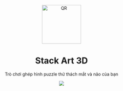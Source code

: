 <div align="center">
  <img src="https://user-images.githubusercontent.com/87349335/146357549-fa626760-c33f-4834-a460-218188809851.png" width="128" alt="QR" />
   <h1>Stack Art 3D</h1>
   <p>Trò chơi ghép hình puzzle thử thách mắt và não của bạn  
</p>
   <img src="https://user-images.githubusercontent.com/87349335/146375868-120cb2c8-824c-4af6-a27d-e617c3ef9a35.png" />
</div>

